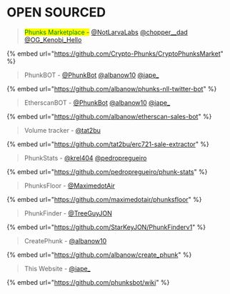 # OPEN SOURCED

> <mark style="color:green;">Phunks Marketplace -</mark> [@NotLarvaLabs](https://twitter.com/NotLarvaLabs) [@chopper\_\_dad](https://twitter.com/chopper\_\_dad) [@OG\_Kenobi\_Hello](https://twitter.com/OG\_Kenobi\_Hello)

{% embed url="https://github.com/Crypto-Phunks/CryptoPhunksMarket" %}

> PhunkBOT - [@PhunkBot](https://twitter.com/PhunkBot) [@albanow10](https://twitter.com/albanow10) [@iape\_](https://twitter.com/iape\_)

{% embed url="https://github.com/albanow/phunks-nll-twitter-bot" %}

> EtherscanBOT - [@PhunkBot](https://twitter.com/PhunkBot) [@albanow10](https://twitter.com/albanow10) [@iape\_](https://twitter.com/iape\_)

{% embed url="https://github.com/albanow/etherscan-sales-bot" %}

> Volume tracker - [@tat2bu](https://twitter.com/tat2bu)

{% embed url="https://github.com/tat2bu/erc721-sale-extractor" %}

> PhunkStats - [@krel404](https://twitter.com/krel404) [@pedropregueiro](https://twitter.com/pedropregueiro)

{% embed url="https://github.com/pedropregueiro/phunk-stats" %}

> PhunksFloor - [@MaximedotAir](https://twitter.com/MaximedotAir)

{% embed url="https://github.com/maximedotair/phunksfloor" %}

> PhunkFinder - [@TreeGuyJON](https://twitter.com/TreeGuyJON)

{% embed url="https://github.com/StarKeyJON/PhunkFinderv1" %}

> CreatePhunk - [@albanow10](https://twitter.com/albanow10)&#x20;

{% embed url="https://github.com/albanow/create_phunk" %}

> This Website - [@iape\_](https://twitter.com/iape\_)

{% embed url="https://github.com/phunksbot/wiki" %}
